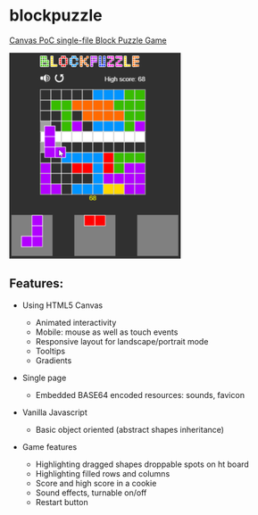 # blockpuzzle

[Canvas PoC single-file Block Puzzle Game](https://alonrotem.github.io/blockpuzzle/)

[![Main screen](https://raw.githubusercontent.com/alonrotem/blockpuzzle/main/Screenshots/main.png)](https://alonrotem.github.io/blockpuzzle/)

## Features:

* Using HTML5 Canvas
  * Animated interactivity
  * Mobile: mouse as well as touch events
  * Responsive layout for landscape/portrait mode
  * Tooltips
  * Gradients

* Single page
  * Embedded BASE64 encoded resources: sounds, favicon

* Vanilla Javascript
  * Basic object oriented (abstract shapes inheritance)

* Game features
  * Highlighting dragged shapes droppable spots on ht board
  * Highlighting filled rows and columns
  * Score and high score in a cookie
  * Sound effects, turnable on/off
  * Restart button
